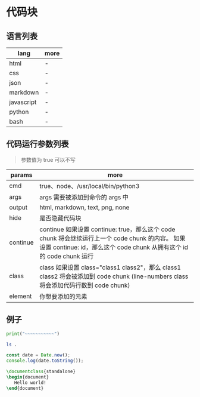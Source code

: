 # 代码块

## 语言列表

| lang       | more |
| ---------- | ---- |
| html       | -    |
| css        | -    |
| json       | -    |
| markdown   | -    |
| javascript | -    |
| python     | -    |
| bash       | -    |

## 代码运行参数列表

> 参数值为 true 可以不写

| params   | more                                                                                                                                                                     |
| -------- | ------------------------------------------------------------------------------------------------------------------------------------------------------------------------ |
| cmd      | true、node、/usr/local/bin/python3                                                                                                                                       |
| args     | args 需要被添加到命令的 args 中                                                                                                                                          |
| output   | html, markdown, text, png, none                                                                                                                                          |
| hide     | 是否隐藏代码块                                                                                                                                                           |
| continue | continue 如果设置 continue: true，那么这个 code chunk 将会继续运行上一个 code chunk 的内容。 如果设置 continue: id，那么这个 code chunk 从拥有这个 id 的 code chunk 运行 |
| class    | class 如果设置 class="class1 class2"，那么 class1 class2 将会被添加到 code chunk (line-numbers class 将会添加代码行数到 code chunk)                                      |
| element  | 你想要添加的元素                                                                                                                                                         |

## 例子

```python {cmd=true}
print("~~~~~~~~~~~")
```

```bash {cmd}
ls .
```

```javascript {cmd="node"}
const date = Date.now();
console.log(date.toString());
```

```latex {cmd=true}
\documentclass{standalone}
\begin{document}
   Hello world!
\end{document}
```
